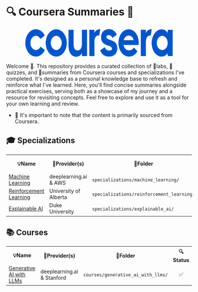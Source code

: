 # 🔍 Coursera Summaries 📝

<p align="center">
  <img width="400" height="75" src="coursera_logo.svg">
</p>

Welcome 👋. This repository provides a curated collection of 🔬labs, 📝quizzes, and 📖summaries from Coursera courses and specializations I've completed. It's designed as a personal knowledge base to refresh and reinforce what I've learned. Here, you'll find concise summaries alongside practical exercises, serving both as a showcase of my journey and a resource for revisiting concepts. Feel free to explore and use it as a tool for your own learning and review.

- 🙇 It's important to note that the content is primarily sourced from Coursera.

## 🎓 Specializations

<table>
  <tr>
    <th align="center">💡Name</th>
    <th align="center">🏫Provider(s)</th>
    <th align="center">📁Folder</th>
    <th align="center">🔍Status</th>
  </tr>
  <!-- Machine Learning Specialization -->                
  <tr>
    <td align="left">
        <a href="https://github.com/PeeteKeesel/coursera-summaries/tree/main/specializations/machine_learning">Machine Learning</a></td>  
    <td align="left">deeplearning.ai & AWS</td>
    <td align="left"><code>specializations/machine_learning/</code></td>
    <td align="center">✅</td>
  </tr>
  <!-- Reinforcement Learning Specialization -->                
  <tr>
    <td align="left">
        <a href="https://github.com/PeeteKeesel/coursera-summaries/tree/main/specializations/reinforcement_learning">Reinforcement Learning</a></td>  
    <td align="left">University of Alberta</td>
    <td align="left"><code>specializations/reinforcement_learning/</code></td>
    <td align="center">🔄</td>
  </tr>  
  <!-- Explainable AI Specialization -->
  <tr>
    <td align="left">
        <a href="https://github.com/PeeteKeesel/coursera-summaries/tree/main/specializations/explainable_ai">Explainable AI</a></td>  
    <td align="left">Duke University</td>
    <td align="left"><code>specializations/explainable_ai/</code></td>
    <td align="center">✅</td>
  </tr>    
</table>

## 📚 Courses 

<table>
  <tr>
    <th align="center">💡Name</th>
    <th align="center">🏫Provider(s)</th>
    <th align="center">📁Folder</th>
    <th align="center">🔍Status</th>
  </tr>
  <!-- Generative AI with LLMs -->                
  <tr>
    <td align="left">
        <a href="https://github.com/PeeteKeesel/coursera-summaries/tree/main/courses/generative_ai_with_llms">Generative AI with LLMs</a></td>  
    <td align="left">deeplearning.ai & Stanford</td>
    <td align="left"><code>courses/generative_ai_with_llms/</code></td>
    <td align="center">✅</td>
  </tr>
</table>

